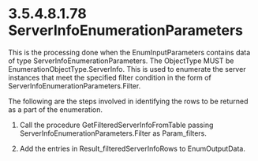 <html dir="LTR" xmlns:mshelp="http://msdn.microsoft.com/mshelp" xmlns:ddue="http://ddue.schemas.microsoft.com/authoring/2003/5" xmlns:xlink="http://www.w3.org/1999/xlink" xmlns:tool="http://www.microsoft.com/tooltip">
 <body>
 <div id="header">
 <h1 class="heading">3.5.4.8.1.78 ServerInfoEnumerationParameters</h1>
 </div>
 <div id="mainSection">
 <div id="mainBody">
 <div id="allHistory" class="saveHistory"></div>
 <div id="sectionSection0" class="section" name="collapseableSection">
 

<p>This is the processing done when the EnumInputParameters
contains data of type ServerInfoEnumerationParameters. The ObjectType MUST be
EnumerationObjectType.ServerInfo. This is used to enumerate the server
instances that meet the specified filter condition in the form of
ServerInfoEnumerationParameters.Filter.</p>

<p>The following are the steps involved in identifying the rows
to be returned as a part of the enumeration.</p>

<ol><li><p><span> </span>Call the
procedure GetFilteredServerInfoFromTable passing
ServerInfoEnumerationParameters.Filter as Param_filters.</p>

</li><li><p><span> </span>Add the entries
in Result_filteredServerInfoRows to EnumOutputData.</p>

</li></ol>
 </div>
 </div>
 </div>
 </body>
</html>